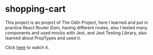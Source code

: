 # shopping-cart

This project is an project of The Odin Project, here I learned and put in
practice React Router Dom, having different routes, also I tested many
components and used mocks with Jest, and Jest Testing Library, also learned
about PropTypes and used it.

Click [here](https://lopezac.github.io/shopping-cart/) to watch it.
